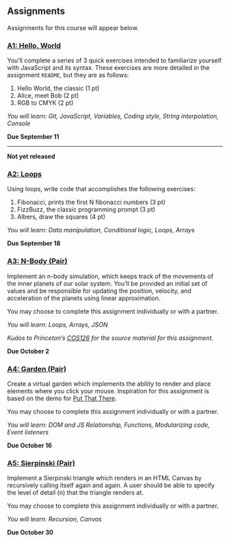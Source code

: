 ## Assignments

Assignments for this course will appear below.

### [A1: Hello, World](https://classroom.github.com/a/iP-Ui5a6)

You’ll complete a series of 3 quick exercises intended to familiarize yourself with JavaScript and its syntax. These exercises are more detailed in the assignment `README`, but they are as follows:

1. Hello World, the classic (1 pt)
2. Alice, meet Bob (2 pt)
3. RGB to CMYK (2 pt)

_You will learn: Git, JavaScript, Variables, Coding style, String interpolation, Console_

**Due September 11**

---
**Not yet released**

### [A2: Loops](#)

Using loops, write code that accomplishes the following exercises:

1. Fibonacci, prints the first N fibonacci numbers (3 pt)
2. FizzBuzz, the classic programming prompt (3 pt)
3. Albers, draw the squares (4 pt)

_You will learn: Data manipulation, Conditional logic, Loops, Arrays_

**Due September 18**

### [A3: N-Body (Pair)](#)

Implement an n-body simulation, which keeps track of the movements of the inner planets of our solar system. You’ll be provided an initial set of values and be responsible for updating the position, velocity, and acceleration of the planets using linear approximation.

You may choose to complete this assignment individually or with a partner.

_You will learn: Loops, Arrays, JSON_

_Kudos to Princeton’s [COS126](https://www.cs.princeton.edu/courses/archive/fall18/cos126/assignments/nbody/) for the source material for this assignment._

**Due October 2**

### [A4: Garden (Pair)](#)

Create a virtual garden which implements the ability to render and place elements where you click your mouse. Inspiration for this assignment is based on the demo for [Put That There](https://www.youtube.com/watch?v=RyBEUyEtxQo).

You may choose to complete this assignment individually or with a partner.

_You will learn: DOM and JS Relationship, Functions, Modularizing code, Event listeners_

**Due October 16**

### [A5: Sierpinski (Pair)](#)

Implement a Sierpinski triangle which renders in an HTML Canvas by recursively calling itself again and again. A user should be able to specify the level of detail (n) that the triangle renders at.

You may choose to complete this assignment individually or with a partner.

_You will learn: Recursion, Canvas_

**Due October 30**